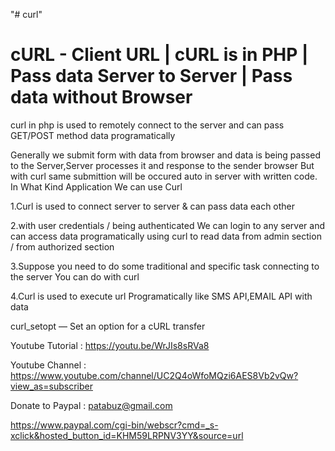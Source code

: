 "# curl" 

cURL - Client URL | cURL is in PHP  | Pass data Server to Server | Pass data without  Browser
==========================
curl in php is used to remotely connect to the server and can pass GET/POST method data programatically

Generally  we submit form with  data  from browser and data is being passed to the Server,Server processes it and response to the sender browser
But with curl same submittion will be occured auto in server with written code.
In What Kind Application We can use Curl

1.Curl is used to connect server to server & can pass data each other 

2.with user credentials / being authenticated We can login  to any server and can access data 
programatically using curl to read data from admin section / from authorized section

3.Suppose you need to do some traditional  and specific task connecting to the server
You can do with curl

4.Curl is used to execute url Programatically like  SMS API,EMAIL
API with data


curl_setopt — Set an option for a cURL transfer

Youtube Tutorial : https://youtu.be/WrJIs8sRVa8

Youtube Channel : https://www.youtube.com/channel/UC2Q4oWfoMQzi6AES8Vb2vQw?view_as=subscriber

Donate to Paypal : patabuz@gmail.com

https://www.paypal.com/cgi-bin/webscr?cmd=_s-xclick&hosted_button_id=KHM59LRPNV3YY&source=url
